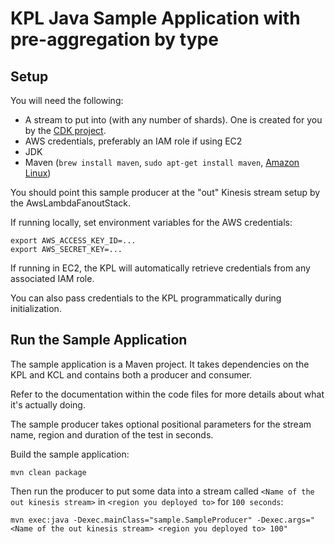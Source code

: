 # KPL Java Sample Application with pre-aggregation by type

## Setup

You will need the following:

+ A stream to put into (with any number of shards). One is created for you by the [CDK project](../README.md).
+ AWS credentials, preferably an IAM role if using EC2
+ JDK
+ Maven (```brew install maven```, ```sudo apt-get install maven```, [Amazon Linux](https://gist.github.com/sebsto/19b99f1fa1f32cae5d00))

You should point this sample producer at the "out" Kinesis stream setup by the AwsLambdaFanoutStack.

If running locally, set environment variables for the AWS credentials:

```
export AWS_ACCESS_KEY_ID=...
export AWS_SECRET_KEY=...
```

If running in EC2, the KPL will automatically retrieve credentials from any associated IAM role.

You can also pass credentials to the KPL programmatically during initialization.

## Run the Sample Application

The sample application is a Maven project. It takes dependencies on the KPL and KCL and contains both a producer and consumer.

Refer to the documentation within the code files for more details about what it's actually doing.

The sample producer takes optional positional parameters for the stream name, region and duration of the test in seconds. 


Build the sample application:

```
mvn clean package
```

Then run the producer to put some data into a stream called ``<Name of the out kinesis stream>`` in ``<region you deployed to>`` for ``100 seconds``:

```
mvn exec:java -Dexec.mainClass="sample.SampleProducer" -Dexec.args="<Name of the out kinesis stream> <region you deployed to> 100"
```


